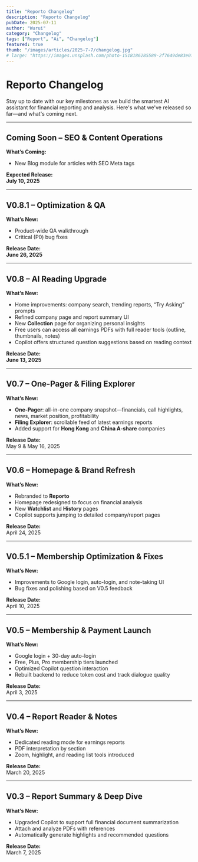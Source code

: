 ```yaml
---
title: "Reporto Changelog"
description: "Reporto Changelog"
pubDate: 2025-07-11
author: "Wurui"
category: "Changelog"
tags: ["Report", "Ai", "Changelog"]
featured: true
thumb: "/images/articles/2025-7-7/changelog.jpg"
# large: "https://images.unsplash.com/photo-1518186285589-2f7649de83e0?auto=format&fit=crop&w=2400&q=80"
---
```


# Reporto Changelog

Stay up to date with our key milestones as we build the smartest AI assistant for financial reporting and analysis. Here's what we've released so far—and what's coming next.

---

## Coming Soon – SEO & Content Operations

**What’s Coming:**  
- New Blog module for articles with SEO Meta tags  

**Expected Release:**  
**July 10, 2025**  

---

## V0.8.1 – Optimization & QA  

**What’s New:**  
- Product-wide QA walkthrough  
- Critical (P0) bug fixes  

**Release Date:**  
**June 26, 2025**  

---

## V0.8 – AI Reading Upgrade  

**What’s New:**  
- Home improvements: company search, trending reports, “Try Asking” prompts  
- Refined company page and report summary UI  
- New **Collection** page for organizing personal insights  
- Free users can access all earnings PDFs with full reader tools (outline, thumbnails, notes)  
- Copilot offers structured question suggestions based on reading context  

**Release Date:**  
**June 13, 2025**  

---

## V0.7 – One-Pager & Filing Explorer  

**What’s New:**  
- **One-Pager**: all-in-one company snapshot—financials, call highlights, news, market position, profitability  
- **Filing Explorer**: scrollable feed of latest earnings reports  
- Added support for **Hong Kong** and **China A-share** companies  

**Release Date:**  
May 9 & May 16, 2025  

---

## V0.6 – Homepage & Brand Refresh  

**What’s New:**  
- Rebranded to **Reporto**  
- Homepage redesigned to focus on financial analysis  
- New **Watchlist** and **History** pages  
- Copilot supports jumping to detailed company/report pages  

**Release Date:**  
April 24, 2025  

---

## V0.5.1 – Membership Optimization & Fixes  

**What’s New:**  
- Improvements to Google login, auto-login, and note-taking UI  
- Bug fixes and polishing based on V0.5 feedback  

**Release Date:**  
April 10, 2025  

---

## V0.5 – Membership & Payment Launch  

**What’s New:**  
- Google login + 30-day auto-login  
- Free, Plus, Pro membership tiers launched  
- Optimized Copilot question interaction  
- Rebuilt backend to reduce token cost and track dialogue quality  

**Release Date:**  
April 3, 2025  

---

## V0.4 – Report Reader & Notes  

**What’s New:**  
- Dedicated reading mode for earnings reports  
- PDF interpretation by section  
- Zoom, highlight, and reading list tools introduced  

**Release Date:**  
March 20, 2025  

---

## V0.3 – Report Summary & Deep Dive  

**What’s New:**  
- Upgraded Copilot to support full financial document summarization  
- Attach and analyze PDFs with references  
- Automatically generate highlights and recommended questions  

**Release Date:**  
March 7, 2025  
